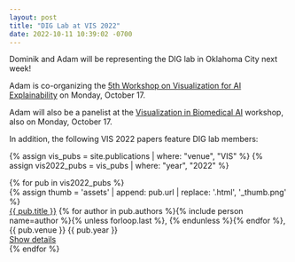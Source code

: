 ```yaml
---
layout: post
title: "DIG Lab at VIS 2022"
date: 2022-10-11 10:39:02 -0700
---
```


Dominik and Adam will be representing the DIG lab in Oklahoma City next week!

Adam is co-organizing the [5th Workshop on Visualization for AI Explainability](https://visxai.io) on Monday, October 17.

Adam will also be a panelist at the [Visualization in Biomedical AI](https://vis-biomed-ai.github.io/#home) workshop, also on Monday, October 17.

In addition, the following VIS 2022 papers feature DIG lab members:

{% assign vis_pubs = site.publications | where: "venue", "VIS" %}
{% assign vis2022_pubs = vis_pubs | where: "year", "2022" %}

<div class="mv3">
      {% for pub in vis2022_pubs %}
      <div class="mt4 mt3-ns flex flex-row-ns flex-column">
        {% assign thumb = 'assets' | append: pub.url | replace: '.html',
        '_thumb.png' %}
        <div
          class="h3 mr3-ns mb2 mb0-ns flex-shrink-0 preview-image ba b--black-05 db"
          style="background-image: url('{{ thumb | relative_url }}')"
        ></div>
        <div class="measure-wide">
          <div class="mb1">
            <a href="{{ pub.url }}" class="b link black hover-cmu-red"
              >{{ pub.title }}</a
            >
            <span class="fw2">
              {% for author in pub.authors %}{% include person name=author %}{%
              unless forloop.last %}, {% endunless %}{% endfor %}</span
            >, <span class="nowrap">{{ pub.venue }} {{ pub.year }}</span>
          </div>
          <a href="{{ pub.url }}" class="cta">Show details</a>
        </div>
      </div>
      {% endfor %}
    </div>